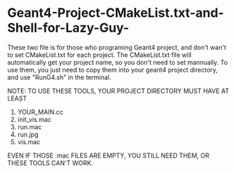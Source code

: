 # Geant4-Project-CMakeList.txt-and-Shell-for-Lazy-Guy-
These two file is for those who programing Geant4 project, and don't wan't to set CMakeList.txt for each project.
The CMakeList.txt file will automatically get your project name, so you don't need to set mannually.
To use them, you just need to copy them into your geant4 project directory, and use "RunG4.sh" in the terminal.


NOTE: TO USE THESE TOOLS, YOUR PROJECT DIRECTORY MUST HAVE AT LEAST

1. YOUR_MAIN.cc
2. init_vis.mac
3. run.mac
4. run.jpg
5. vis.mac

EVEN IF THOSE .mac FILES ARE EMPTY, YOU STILL NEED THEM, OR THESE TOOLS CAN'T WORK. 


